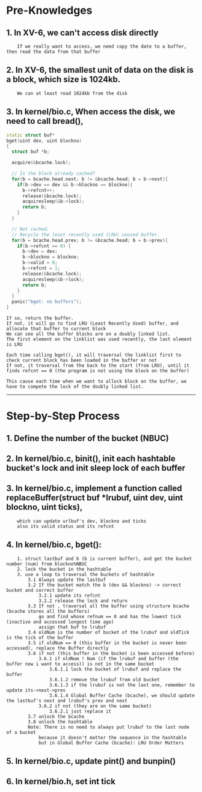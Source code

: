 # Pre-Knowledges

## 1. In XV-6, we can't access disk directly
        If we really want to access, we need copy the date to a buffer, then read the data from that buffer

## 2. In XV-6, the smallest unit of data on the disk is a block, which size is 1024kb.
        We can at least read 1024kb from the disk

## 3. In kernel/bio.c, When access the disk, we need to call bread(), 
```CPP
static struct buf*
bget(uint dev, uint blockno)
{
  struct buf *b;

  acquire(&bcache.lock);

  // Is the block already cached?
  for(b = bcache.head.next; b != &bcache.head; b = b->next){
    if(b->dev == dev && b->blockno == blockno){
      b->refcnt++;
      release(&bcache.lock);
      acquiresleep(&b->lock);
      return b;
    }
  }

  // Not cached.
  // Recycle the least recently used (LRU) unused buffer.
  for(b = bcache.head.prev; b != &bcache.head; b = b->prev){
    if(b->refcnt == 0) {
      b->dev = dev;
      b->blockno = blockno;
      b->valid = 0;
      b->refcnt = 1;
      release(&bcache.lock);
      acquiresleep(&b->lock);
      return b;
    }
  }
  panic("bget: no buffers");
}
```
    If so, return the buffer.
    If not, it will go to find LRU (Least Recently Used) buffer, and allocate that buffer to current block
    We can see all the buffer blocks are on a doubly linked list.
    The first element on the linklist was used recently, the last element is LRU

    Each time calling bget(), it will traversal the linklist first to check current block has been loaded in the buffer or not
    If not, it traversal from the back to the start (from LRU), until it finds refcnt == 0 (the program is not using the block on the buffer)

    This cause each time when we want to allock block on the buffer, we have to compete the lock of the doubly linked list.
 
---

# Step-by-Step Process

## 1. Define the number of the bucket (NBUC)

## 2. In kernel/bio.c, binit(), init each hashtable bucket's lock and init sleep lock of each buffer

## 3. In kernel/bio.c, implement a function called replaceBuffer(struct buf *lrubuf, uint dev, uint blockno, uint ticks),
        which can update urlbuf's dev, blockno and ticks
        also its valid status and its refcnt

## 4. In kernel/bio.c, bget():
        1. struct lastbuf and b (b is current buffer), and get the bucket number (num) from blockno%NBUC
        2. lock the bucket in the hashtable
        3. use a loop to traversal the buckets of hashtable
            3.1 Always update the lastbuf 
            3.2 If the bucket match the b (dev && blockno) -> correct bucket and correct buffer
                3.2.1 update its refcnt
                3.2.2 release the lock and return
            3.3 If not , traversal all the buffer using structure bcache (bcache stores all the buffers)
                go and find whose refnum == 0 and has the lowest tick (inactive and accessed longest time ago)
                assign that buf to lrubuf 
            3.4 oldNum is the number of bucket of the lrubuf and oldTick is the tick of the buffer
            3.5 if oldNum == 0 (this buffer in the bucket is never been accessed), replace the Buffer directly
            3.6 if not (this buffer in the bucket is been accessed before)
                3.6.1 if oldNum ! Num (if the lrubuf and buffer (the buffer now i want to access)) is not in the same bucket
                    3.6.1.1 lock the bucket of lrubuf and replace the buffer
                    3.6.1.2 remove the lrubuf from old bucket
                    3.6.1.3 if the lrubuf is not the last one, remember to update its->next->prev
                    3.6.1.4 Global Buffer Cache (bcache), we should update the lastbuf's next and lrubuf's prev and next
                3.6.2 if not (they are on the same bucket)
                    3.6.2.1 just replace it 
            3.7 unlock the bcache
            3.8 unlock the hashtable
            Note: There is no need to always put lrubuf to the last node of a bucket
                because it doesn't matter the sequence in the hashtable
                but in Global Buffer Cache (bcache): LRU Order Matters

## 5. In kernel/bio.c, update pint() and bunpin()

## 6. In kernel/bio.h, set int tick